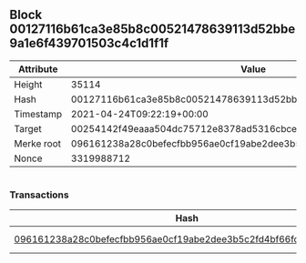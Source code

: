 ## Block 00127116b61ca3e85b8c00521478639113d52bbe9a1e6f439701503c4c1d1f1f

Attribute | Value
--- | ---
Height | 35114
Hash | 00127116b61ca3e85b8c00521478639113d52bbe9a1e6f439701503c4c1d1f1f
Timestamp | 2021-04-24T09:22:19+00:00
Target | 00254142f49eaaa504dc75712e8378ad5316cbcead634704b3734b6271167cc4
Merke root | 096161238a28c0befecfbb956ae0cf19abe2dee3b5c2fd4bf66fc69d0f3b07da
Nonce | 3319988712

```

```

### Transactions

Hash | Amount
--- | ---
[096161238a28c0befecfbb956ae0cf19abe2dee3b5c2fd4bf66fc69d0f3b07da](096161238a28c0befecfbb956ae0cf19abe2dee3b5c2fd4bf66fc69d0f3b07da.md) | 10.00000000 SKEPTI 
